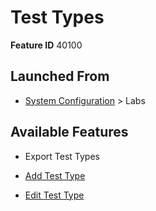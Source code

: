 # Test Types

**Feature ID** 40100

## Launched From

- [System Configuration](System%20Configuration.md) > Labs

## Available Features

- Export Test Types

- [Add Test Type](Add%20Test%20Type.md)

- [Edit Test Type](Edit%20Test%20Type.md)



































































